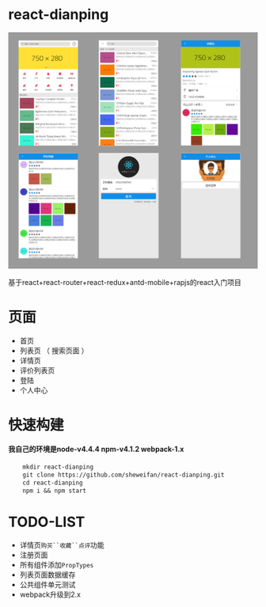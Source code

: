 # react-dianping

![项目总览](https://github.com/sheweifan/react-dianping/raw/dev/readmeFile/overview.png "项目总览") 

基于react+react-router+react-redux+antd-mobile+rapjs的react入门项目

# 页面
* 首页
* 列表页 （ 搜索页面 ）
* 详情页 
* 评价列表页
* 登陆
* 个人中心

# 快速构建
#### 我自己的环境是node-v4.4.4 npm-v4.1.2 webpack-1.x

		mkdir react-dianping
		git clone https://github.com/sheweifan/react-dianping.git
		cd react-dianping
		npm i && npm start

# TODO-LIST
* 详情页`购买``收藏``点评`功能
* 注册页面
* 所有组件添加`PropTypes`
* 列表页面数据缓存
* 公共组件单元测试
* webpack升级到2.x
